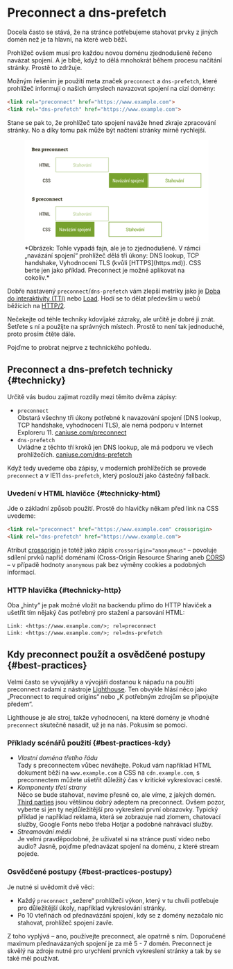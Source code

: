 # Preconnect a dns-prefetch

Docela často se stává, že na stránce potřebujeme stahovat prvky z jiných domén než je ta hlavní, na které web běží.

Prohlížeč ovšem musí pro každou novou doménu zjednodušeně řečeno navázat spojení. A je blbé, když to dělá mnohokrát během procesu načítání stránky. Prostě to zdržuje.

<!-- AdSnippet -->

Možným řešením je použití meta značek `preconnect` a `dns-prefetch`, které prohlížeč informují o našich úmyslech navazovat spojení na cizí domény:

```html
<link rel="preconnect" href="https://www.example.com">
<link rel="dns-prefetch" href="https://www.example.com">
```

Stane se pak to, že prohlížeč tato spojení naváže hned zkraje zpracování stránky. No a díky tomu pak může být načtení stránky mírně rychlejší.

<figure>
<img src="../dist/images/original/preconnect.png" alt="Dopady použití meta značky preconnect">
<figcaption markdown="1">
*Obrázek: Tohle vypadá fajn, ale je to zjednodušené. V rámci „navázání spojení“ prohlížeč dělá tři úkony: DNS lookup, TCP handshake, Vyhodnocení TLS (kvůli [HTTPS](https.md)). CSS berte jen jako příklad. Preconnect je možné aplikovat na cokoliv.*
</figcaption>
</figure>

Dobře nastavený `preconnect`/`dns-prefetch` vám zlepší metriky jako je [Doba do interaktivity (TTI)](metrika-tti.md) nebo [Load](load.md). Hodí se to dělat především u webů běžících na [HTTP/2](http-2.md).

Nečekejte od téhle techniky kdovíjaké zázraky, ale určitě je dobré ji znát. Šetřete s ní a použijte na správných místech. Prostě to není tak jednoduché, proto prosím čtěte dále.

<!-- AdSnippet -->

Pojďme to probrat nejprve z technického pohledu.

## Preconnect a dns-prefetch technicky {#technicky}

Určitě vás budou zajímat rozdíly mezi těmito dvěma zápisy:

* `preconnect`  
Obstará všechny tři úkony potřebné k navazování spojení (DNS lookup, TCP handshake, vyhodnocení TLS), ale nemá podporu v Internet Exploreru 11. [caniuse.com/preconnect](https://caniuse.com/#feat=link-rel-preconnect)
* `dns-prefetch`  
Uvládne z těchto tří kroků jen DNS lookup, ale má podporu ve všech prohlížečích. [caniuse.com/dns-prefetch](https://caniuse.com/#feat=link-rel-dns-prefetch)

Když tedy uvedeme oba zápisy, v moderních prohlížečích se provede `preconnect` a v IE11 `dns-prefetch`, který poslouží jako částečný fallback.

### Uvedení v HTML hlavičce {#technicky-html}

Jde o základní způsob použití. Prostě do hlavičky někam před link na CSS uvedeme:

```html
<link rel="preconnect" href="https://www.example.com" crossorigin>
<link rel="dns-prefetch" href="https://www.example.com">
```

Atribut [crossorigin](https://developer.mozilla.org/en-US/docs/Web/HTML/Attributes/crossorigin) je totéž jako zápis `crossorigin="anonymous"` – povoluje sdílení prvků napříč doménami (Cross-Origin Resource Sharing aneb [CORS](https://developer.mozilla.org/en-US/docs/Web/HTTP/CORS)) – v případě hodnoty `anonymous` pak bez výměny cookies a podobných informací.

### HTTP hlavička  {#technicky-http}

Oba „hinty“ je pak možné vložit na backendu přímo do HTTP hlaviček a ušetřit tím nějaký čas potřebný pro stažení a parsování HTML:

```text
Link: <https://www.example.com/>; rel=preconnect
Link: <https://www.example.com/>; rel=dns-prefetch
```

## Kdy preconnect použít a osvědčené postupy  {#best-practices}

Velmi často se vývojářky a vývojáři dostanou k nápadu na použití preconnect radami z nástroje [Lighthouse](lighthouse.md). Ten obvykle hlásí něco jako „Preconnect to required origins“ nebo „K potřebným zdrojům se připojujte předem“.

Lighthouse je ale stroj, takže vyhodnocení, na které domény je vhodné `preconnect` skutečně nasadit, už je na nás. Pokusím se pomoci.

### Příklady scénářů použití {#best-practices-kdy}

* _Vlastní doména třetího řádu_  
Tady s preconnectem vůbec neváhejte. Pokud vám například HTML dokument běží na `www.example.com` a CSS na `cdn.example.com`, s preconnectem můžete ušetřit důležitý čas v kritické vykreslovací cestě.
* _Komponenty třetí strany_  
Něco se bude stahovat, nevíme přesně co, ale víme, z jakých domén. [Third parties](third-party.md) jsou většinou dobrý adeptem na preconnect. Ovšem pozor, vyberte si jen ty nejdůležitější pro vykreslení první obrazovky. Typický příklad je například reklama, která se zobrazuje nad zlomem, chatovací služby, Google Fonts nebo třeba Hotjar a podobné nahrávací služby.
* _Streamování médií_  
Je velmi pravděpodobné, že uživatel si na stránce pustí video nebo audio? Jasně, pojďme přednavázat spojení na doménu, z které stream pojede.

### Osvědčené postupy  {#best-practices-postupy}

Je nutné si uvědomit dvě věci:

* Každý `preconnect` „sežere“ prohlížeči výkon, který v tu chvíli potřebuje pro důležitější úkoly, například vykreslování stránky.
* Po 10 vteřinách od přednavázání spojení, kdy se z domény nezačalo nic stahovat, prohlížeč spojení zavře.

Z toho vyplývá – ano, používejte preconnect, ale opatrně s ním. Doporučené maximum přednavázaných spojení je za mě 5 - 7 domén. Preconnect je skvělý na zdroje nutné pro urychlení prvních vykreslení stránky a tak by se také měl používat.

<!-- AdSnippet -->
